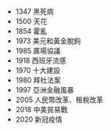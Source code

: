 
* 1347 黑死病
* 1500 天花
* 1854 霍亂
* 1973  美元和黃金脫鉤
* 1985 廣場協議
* 1918 西班牙流感
* 1970 十大建設
* 1980 拜杜法案
* 1997 亞洲金融風暴
* 2005 人民幣改革、租稅改革
* 2018 中美貿易戰
* 2020 新冠疫情
